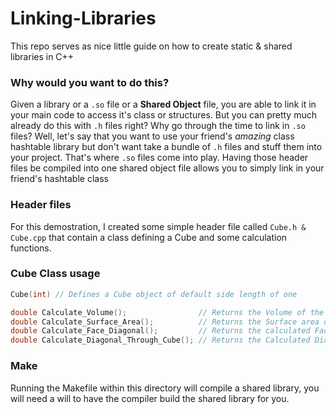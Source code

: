# Linking-Libraries
This repo serves as nice little guide on how to create static & shared libraries in C++

### Why would you want to do this?
Given a library or a `.so` file or a **Shared Object** file, you are able to link it in your main code to access it's class or structures. But you can pretty much already do this with `.h` files right? Why go through the time to link in `.so` files? Well, let's say that you want to use your friend's *amazing* class hashtable library but don't want take a bundle of `.h` files and stuff them into your project. That's where `.so` files come into play. Having those header files be compiled into one shared object file allows you to simply link in your friend's hashtable class

### Header files
For this demostration, I created some simple header file called `Cube.h & Cube.cpp` that contain a class defining a Cube and some calculation functions. 

### Cube Class usage

```C
Cube(int) // Defines a Cube object of default side length of one

double Calculate_Volume();                // Returns the Volume of the cube
double Calculate_Surface_Area();          // Returns the Surface area of the cube
double Calculate_Face_Diagonal();         // Returns the calculated Face Diagonal of the cube
double Calculate_Diagonal_Through_Cube(); // Returns the Calculated Diagonal through the cube
```

### 

### Make
Running the Makefile within this directory will compile a shared library, you will need a will to have the compiler build the shared library for you.
